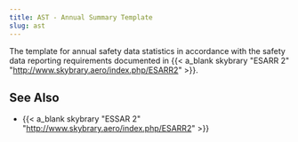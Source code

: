 ```yaml
---
title: AST - Annual Summary Template
slug: ast
---
```


The template for annual safety data statistics in accordance with the
safety data reporting requirements documented in
{{< a_blank skybrary "ESARR 2" "http://www.skybrary.aero/index.php/ESARR2" >}}.


## See Also

* {{< a_blank skybrary "ESSAR 2" "http://www.skybrary.aero/index.php/ESARR2" >}}
